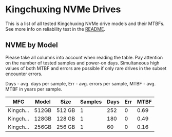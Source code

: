 Kingchuxing NVMe Drives
=======================

This is a list of all tested Kingchuxing NVMe drive models and their MTBFs. See more
info on reliability test in the [README](https://github.com/linuxhw/SMART).

NVME by Model
------------

Please take all columns into account when reading the table. Pay attention on the
number of tested samples and power-on days. Simultaneous high values of both MTBF
and errors are possible if only rare drives in the subset encounter errors.

Days - avg. days per sample,
Err  - avg. errors per sample,
MTBF - avg. MTBF in years per sample.

| MFG       | Model              | Size   | Samples | Days  | Err   | MTBF |
|-----------|--------------------|--------|---------|-------|-------|------|
| Kingch... | 512GB              | 512 GB | 1       | 252   | 0     | 0.69   |
| Kingch... | 128GB              | 128 GB | 1       | 180   | 0     | 0.49   |
| Kingch... | 256GB              | 256 GB | 1       | 60    | 0     | 0.16   |
